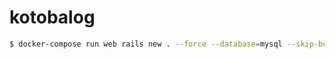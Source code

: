 # kotobalog

``` bash
$ docker-compose run web rails new . --force --database=mysql --skip-bundle
```